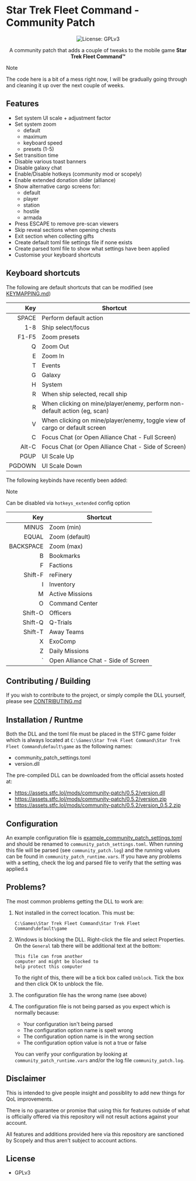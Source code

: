# Star Trek Fleet Command - Community Patch

<p align="center">
  <img src="https://img.shields.io/badge/License-GPLv3-blue.svg" alt="License: GPLv3">
</p>

<p align="center">
   A community patch that adds a couple of tweaks to the mobile game <b>Star Trek Fleet Command&#8482;</b>
</p>

> [!NOTE]
> The code here is a bit of a mess right now, I will be gradually going through and cleaning it up over the next couple of weeks.

## Features

- Set system UI scale + adjustment factor
- Set system zoom
  - default
  - maximum
  - keyboard speed
  - presets (1-5)
- Set transition time
- Disable various toast banners
- Disable galaxy chat
- Enable/Disable hotkeys (community mod or scopely)
- Enable extended donation slider (alliance)
- Show alternative cargo screens for:
  - default
  - player
  - station
  - hostile
  - armada
- Press ESCAPE to remove pre-scan viewers
- Skip reveal sections when opening chests
- Exit section when collecting gifts
- Create default toml file settings file if none exists
- Create parsed toml file to show what settings have been applied
- Customise your keyboard shortcuts

## Keyboard shortcuts

The following are default shortcuts that can be modified (see [KEYMAPPING.md](KEYMAPPING.md))

Key | Shortcut
--: | ---
SPACE | Perform default action
1-8 | Ship select/focus
F1-F5 | Zoom presets
Q | Zoom Out
E | Zoom In
T | Events
G | Galaxy
H | System
R | When ship selected, recall ship
R | When clicking on mine/player/enemy, perform non-default action (eg, scan)
V | When clicking on mine/player/enemy, toggle view of cargo or default screen
C | Focus Chat (or Open Alliance Chat - Full Screen)
Alt-C | Focus Chat (or Open Alliance Chat - Side of Screen)
PGUP | UI Scale Up
PGDOWN | UI Scale Down

The following keybinds have recently been added:

> [!NOTE]
> Can be disabled via `hotkeys_extended` config option

Key | Shortcut
--: | ---
MINUS | Zoom (min)
EQUAL | Zoom (default)
BACKSPACE | Zoom (max)
B | Bookmarks
F | Factions
Shift-F | reFinery
I | Inventory
M | Active Missions
O | Command Center
Shift-O | Officers
Shift-Q | Q-Trials
Shift-T | Away Teams
X | ExoComp
Z | Daily Missions
` | Open Alliance Chat - Side of Screen

## Contributing / Building

If you wish to contribute to the project, or simply compile the DLL yourself, please see [CONTRIBUTING.md](CONTRIBUTING.md)

## Installation / Runtme

Both the DLL and the toml file must be placed in the STFC game folder which is always located
at `C:\Games\Star Trek Fleet Command\Star Trek Fleet Command\default\game` as the following
names:

- community_patch_settings.toml
- version.dll

The pre-compiled DLL can be downloaded from the official assets hosted at:

- https://assets.stfc.lol/mods/community-patch/0.5.2/version.dll
- https://assets.stfc.lol/mods/community-patch/0.5.2/version.zip
- https://assets.stfc.lol/mods/community-patch/0.5.2/version_0.5.2.zip

## Configuration

An example configuration file is [example_community_patch_settings.toml](example_community_patch_settings.toml) and should be
renamed to `community_patch_settings.toml`.  When running this file will be parsed (see `community_patch.log`) and the running
values can be found in `community_patch_runtime.vars`.  If you have any problems with a setting, check the log and parsed
file to verify that the setting was applied.s

## Problems?

The most common problems getting the DLL to work are:

1. Not installed in the correct location.  This must be:

   ```console
   C:\Games\Star Trek Fleet Command\Star Trek Fleet Command\default\game
   ```

2. Windows is blocking the DLL.  Right-click the file and select Properties.  On the `General` tab
   there will be additional text at the bottom:

   ```console
   This file can from another
   computer and might be blocked to
   help protect this computer
   ```

   To the right of this, there will be a tick box called `Unblock`.  Tick the box and then click OK
   to unblock the file.

3. The configuration file has the wrong name (see above)

4. The configuration file is not being parsed as you expect which is normally because:

   - Your configuration isn't being parsed
   - The configuration option name is spelt wrong
   - The configuration option name is in the wrong section
   - The configuration option value is not a true or false

   You can verify your configuration by looking at `community_patch_runtime.vars` and/or the
   log file `community_patch.log`.

## Disclaimer

This is intended to give people insight and possiblity to add new things for QoL improvements.

There is no guarantee or promise that using this for features outside of what is officially offered via this repository will not result actions against your account.

All features and additions provided here via this repository are sanctioned by Scopely and thus aren't subject to account actions.

## License

- GPLv3
